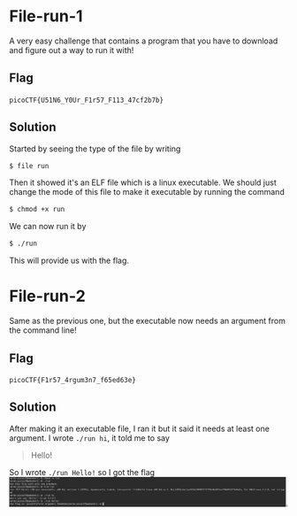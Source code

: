 # File-run-1
A very easy challenge that contains a program that you have to download and figure out a way to run it with!

## Flag
`picoCTF{U51N6_Y0Ur_F1r57_F113_47cf2b7b}`

## Solution
Started by seeing the type of the file by writing
```bash
$ file run
```
Then it showed it's an ELF file which is a linux executable.
We should just change the mode of this file to make it executable by running the command
```bash
$ chmod +x run
```

We can now run it by
```bash
$ ./run
```
This will provide us with the flag.

# File-run-2
Same as the previous one, but the executable now needs an argument from the command line!

## Flag
`picoCTF{F1r57_4rgum3n7_f65ed63e}`

## Solution
After making it an executable file, I ran it but it said it needs at least one argument. I wrote `./run hi`, it told me to say 
>Hello!

So I wrote `./run Hello!` so I got the flag   ![Flag 2](ss1.png)